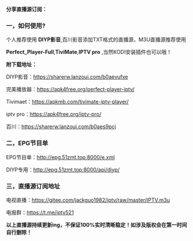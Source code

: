 
 **分享直播源订阅：** 

###  **一，如何使用?** 


个人推荐使用 **DIYP影音**,百川影音添加TXT格式的直播源，M3U直播源推荐使用

 **Perfect_Player-Full**,**TiviMate**,**IPTV pro** ,当然KODI安装插件也可以哦！

 **附下载地址：** 

DIYP影音：https://sharerw.lanzoui.com/b0aevufxe

完美播放器：https://apk4free.org/perfect-player-iptv/

Tivimaet：https://apkmb.com/tivimate-iptv-player/

iptv pro：https://apk4free.org/iptv-pro/

百川：https://sharerw.lanzoui.com/b0aes9pcj

###  **二，EPG节目单** 


EPG节目单：http://epg.51zmt.top:8000/e.xml

DIYP专用：http://epg.51zmt.top:8000/api/diyp/

###  **三，直播源订阅地址** 


电视直播：https://gitee.com/jackguo1982/iptv/raw/master/IPTV.m3u

电报群：https://t.me/iptv521

 **以上直播源持续更新ing，不保证100%实时清晰稳定！如涉及版权会在第一时间自行删除！** 
